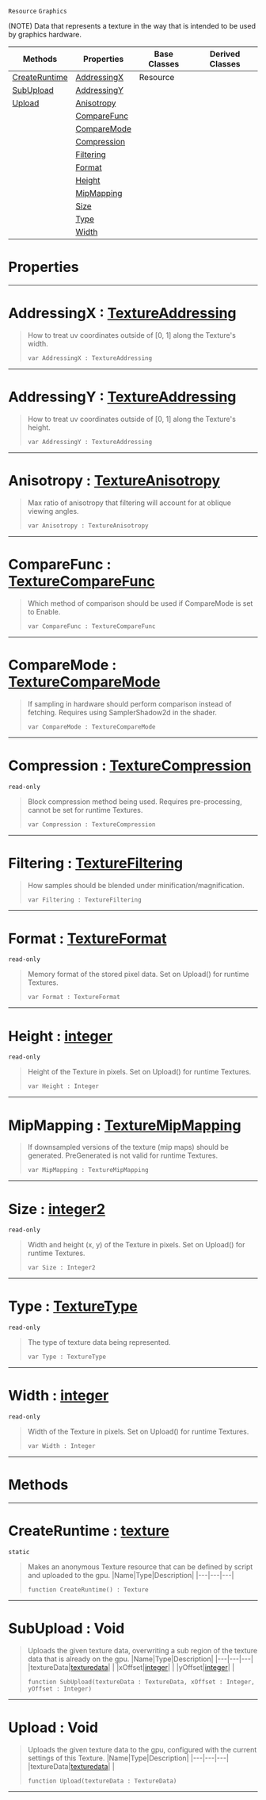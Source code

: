  `Resource` `Graphics`



(NOTE) Data that represents a texture in the way that is intended to be used by graphics hardware.

|Methods|Properties|Base Classes|Derived Classes|
|---|---|---|---|
|[CreateRuntime](texture.md#createruntime-zilch-engin)|[AddressingX](texture.md#addressingx-zilch-engine)|Resource| |
|[SubUpload](texture.md#subupload-void)|[AddressingY](texture.md#addressingy-zilch-engine)| | |
|[Upload](texture.md#upload-void)|[Anisotropy](texture.md#anisotropy-zilch-engine-d)| | |
| |[CompareFunc](texture.md#comparefunc-zilch-engine)| | |
| |[CompareMode](texture.md#comparemode-zilch-engine)| | |
| |[Compression](texture.md#compression-zilch-engine)| | |
| |[Filtering](texture.md#filtering-zilch-engine-do)| | |
| |[Format](texture.md#format-zilch-engine-docum)| | |
| |[Height](texture.md#height-zilch-engine-docum)| | |
| |[MipMapping](texture.md#mipmapping-zilch-engine-d)| | |
| |[Size](texture.md#size-zilch-engine-documen)| | |
| |[Type](texture.md#type-zilch-engine-documen)| | |
| |[Width](texture.md#width-zilch-engine-docume)| | |


 #  Properties


---  
 #  AddressingX : [TextureAddressing](../enum_reference.md#textureaddressing)

> How to treat uv coordinates outside of [0, 1] along the Texture's width.
> ```TS:Nada
> var AddressingX : TextureAddressing


---  
 #  AddressingY : [TextureAddressing](../enum_reference.md#textureaddressing)

> How to treat uv coordinates outside of [0, 1] along the Texture's height.
> ```TS:Nada
> var AddressingY : TextureAddressing


---  
 #  Anisotropy : [TextureAnisotropy](../enum_reference.md#textureanisotropy)

> Max ratio of anisotropy that filtering will account for at oblique viewing angles.
> ```TS:Nada
> var Anisotropy : TextureAnisotropy


---  
 #  CompareFunc : [TextureCompareFunc](../enum_reference.md#texturecomparefunc)

> Which method of comparison should be used if CompareMode is set to Enable.
> ```TS:Nada
> var CompareFunc : TextureCompareFunc


---  
 #  CompareMode : [TextureCompareMode](../enum_reference.md#texturecomparemode)

> If sampling in hardware should perform comparison instead of fetching. Requires using SamplerShadow2d in the shader.
> ```TS:Nada
> var CompareMode : TextureCompareMode


---  
 #  Compression : [TextureCompression](../enum_reference.md#texturecompression)

 `read-only`

> Block compression method being used. Requires pre-processing, cannot be set for runtime Textures.
> ```TS:Nada
> var Compression : TextureCompression


---  
 #  Filtering : [TextureFiltering](../enum_reference.md#texturefiltering)

> How samples should be blended under minification/magnification.
> ```TS:Nada
> var Filtering : TextureFiltering


---  
 #  Format : [TextureFormat](../enum_reference.md#textureformat)

 `read-only`

> Memory format of the stored pixel data. Set on Upload() for runtime Textures.
> ```TS:Nada
> var Format : TextureFormat


---  
 #  Height : [integer](../nada_base_types/integer.md)

 `read-only`

> Height of the Texture in pixels. Set on Upload() for runtime Textures.
> ```TS:Nada
> var Height : Integer


---  
 #  MipMapping : [TextureMipMapping](../enum_reference.md#texturemipmapping)

> If downsampled versions of the texture (mip maps) should be generated. PreGenerated is not valid for runtime Textures.
> ```TS:Nada
> var MipMapping : TextureMipMapping


---  
 #  Size : [integer2](../nada_base_types/integer2.md)

 `read-only`

> Width and height (x, y) of the Texture in pixels. Set on Upload() for runtime Textures.
> ```TS:Nada
> var Size : Integer2


---  
 #  Type : [TextureType](../enum_reference.md#texturetype)

 `read-only`

> The type of texture data being represented.
> ```TS:Nada
> var Type : TextureType


---  
 #  Width : [integer](../nada_base_types/integer.md)

 `read-only`

> Width of the Texture in pixels. Set on Upload() for runtime Textures.
> ```TS:Nada
> var Width : Integer


---  
 #  Methods


---  
 #  CreateRuntime : [texture](texture.md)

 `static`

> Makes an anonymous Texture resource that can be defined by script and uploaded to the gpu.
> |Name|Type|Description|
> |---|---|---|
> ```TS:Nada
> function CreateRuntime() : Texture
> ``` 


---  
 #  SubUpload : Void

> Uploads the given texture data, overwriting a sub region of the texture data that is already on the gpu.
> |Name|Type|Description|
> |---|---|---|
> |textureData|[texturedata](texturedata.md)| |
> |xOffset|[integer](../nada_base_types/integer.md)| |
> |yOffset|[integer](../nada_base_types/integer.md)| |
> ```TS:Nada
> function SubUpload(textureData : TextureData, xOffset : Integer, yOffset : Integer)
> ``` 


---  
 #  Upload : Void

> Uploads the given texture data to the gpu, configured with the current settings of this Texture.
> |Name|Type|Description|
> |---|---|---|
> |textureData|[texturedata](texturedata.md)| |
> ```TS:Nada
> function Upload(textureData : TextureData)
> ``` 


---  
 

 